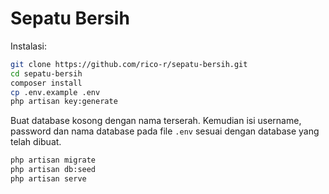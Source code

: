 # Sepatu Bersih
Instalasi:
```sh
git clone https://github.com/rico-r/sepatu-bersih.git
cd sepatu-bersih
composer install
cp .env.example .env
php artisan key:generate
```
Buat database kosong dengan nama terserah. Kemudian isi username, password dan nama database pada file `.env` sesuai dengan database yang telah dibuat.
```sh
php artisan migrate
php artisan db:seed
php artisan serve
```